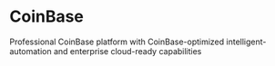 # CoinBase
Professional CoinBase platform with CoinBase-optimized intelligent-automation and enterprise cloud-ready capabilities

